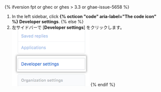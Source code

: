 {% ifversion fpt or ghec or ghes > 3.3 or ghae-issue-5658 %}
1. In the left sidebar, click **{% octicon "code" aria-label="The code icon" %} Developer settings**.
{% else %}
1. 左サイドバーで [**Developer settings**] をクリックします。 ![開発者設定](/assets/images/help/settings/developer-settings.png)
{% endif %}
